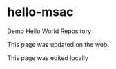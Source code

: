 # hello-msac
Demo Hello World Repository

This page was updated on the web.

This page was edited locally